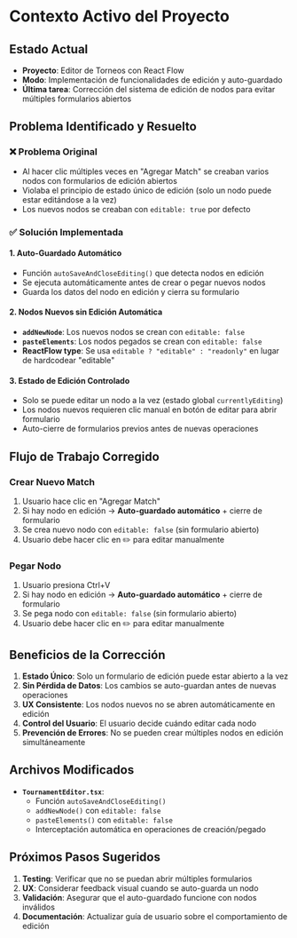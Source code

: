# Contexto Activo del Proyecto

## Estado Actual
- **Proyecto**: Editor de Torneos con React Flow
- **Modo**: Implementación de funcionalidades de edición y auto-guardado
- **Última tarea**: Corrección del sistema de edición de nodos para evitar múltiples formularios abiertos

## Problema Identificado y Resuelto

### ❌ **Problema Original**
- Al hacer clic múltiples veces en "Agregar Match" se creaban varios nodos con formularios de edición abiertos
- Violaba el principio de estado único de edición (solo un nodo puede estar editándose a la vez)
- Los nuevos nodos se creaban con `editable: true` por defecto

### ✅ **Solución Implementada**

#### 1. **Auto-Guardado Automático**
- Función `autoSaveAndCloseEditing()` que detecta nodos en edición
- Se ejecuta automáticamente antes de crear o pegar nuevos nodos
- Guarda los datos del nodo en edición y cierra su formulario

#### 2. **Nodos Nuevos sin Edición Automática**
- **`addNewNode`**: Los nuevos nodos se crean con `editable: false`
- **`pasteElements`**: Los nodos pegados se crean con `editable: false`
- **ReactFlow type**: Se usa `editable ? "editable" : "readonly"` en lugar de hardcodear "editable"

#### 3. **Estado de Edición Controlado**
- Solo se puede editar un nodo a la vez (estado global `currentlyEditing`)
- Los nodos nuevos requieren clic manual en botón de editar para abrir formulario
- Auto-cierre de formularios previos antes de nuevas operaciones

## Flujo de Trabajo Corregido

### **Crear Nuevo Match**
1. Usuario hace clic en "Agregar Match"
2. Si hay nodo en edición → **Auto-guardado automático** + cierre de formulario
3. Se crea nuevo nodo con `editable: false` (sin formulario abierto)
4. Usuario debe hacer clic en ✏️ para editar manualmente

### **Pegar Nodo**
1. Usuario presiona Ctrl+V
2. Si hay nodo en edición → **Auto-guardado automático** + cierre de formulario
3. Se pega nodo con `editable: false` (sin formulario abierto)
4. Usuario debe hacer clic en ✏️ para editar manualmente

## Beneficios de la Corrección

1. **Estado Único**: Solo un formulario de edición puede estar abierto a la vez
2. **Sin Pérdida de Datos**: Los cambios se auto-guardan antes de nuevas operaciones
3. **UX Consistente**: Los nodos nuevos no se abren automáticamente en edición
4. **Control del Usuario**: El usuario decide cuándo editar cada nodo
5. **Prevención de Errores**: No se pueden crear múltiples nodos en edición simultáneamente

## Archivos Modificados

- **`TournamentEditor.tsx`**: 
  - Función `autoSaveAndCloseEditing()`
  - `addNewNode()` con `editable: false`
  - `pasteElements()` con `editable: false`
  - Interceptación automática en operaciones de creación/pegado

## Próximos Pasos Sugeridos

1. **Testing**: Verificar que no se puedan abrir múltiples formularios
2. **UX**: Considerar feedback visual cuando se auto-guarda un nodo
3. **Validación**: Asegurar que el auto-guardado funcione con nodos inválidos
4. **Documentación**: Actualizar guía de usuario sobre el comportamiento de edición